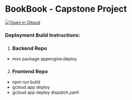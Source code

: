 # BookBook - Capstone Project

[![Open in Gitpod](https://gitpod.io/button/open-in-gitpod.svg)](https://gitpod.io/#https://github.com/STEP-Pod-Capstone-Project/Capstone-Project)

### Deployment Build Instructions:

1. ### Backend Repo
- mvn package appengine:deploy 

2. ### Frontend Repo
- npm run build
- gcloud app deploy
- gcloud app deploy dispatch.yaml
